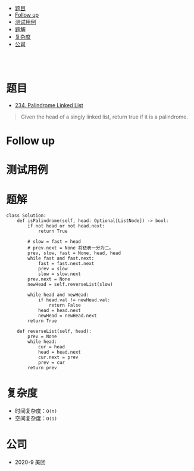 - [题目](#题目)
- [Follow up](#follow-up)
- [测试用例](#测试用例)
- [题解](#题解)
- [复杂度](#复杂度)
- [公司](#公司)

</br></br>

# 题目
- [234. Palindrome Linked List](https://leetcode.com/problems/palindrome-linked-list/description/)
> Given the head of a singly linked list, return true if it is a palindrome.

# Follow up

# 测试用例

# 题解
```
class Solution:
    def isPalindrome(self, head: Optional[ListNode]) -> bool:
        if not head or not head.next:
            return True

        # slow = fast = head
        # prev.next = None 将链表一分为二。
        prev, slow, fast = None, head, head
        while fast and fast.next:
            fast = fast.next.next
            prev = slow
            slow = slow.next
        prev.next = None
        newHead = self.reverseList(slow)

        while head and newHead:
            if head.val != newHead.val:
                return False
            head = head.next
            newHead = newHead.next
        return True

    def reverseList(self, head):
        prev = None
        while head:
            cur = head
            head = head.next
            cur.next = prev
            prev = cur
        return prev
```

# 复杂度
- 时间复杂度：`O(n)`
- 空间复杂度：`O(1)`

# 公司
- 2020-9 美团